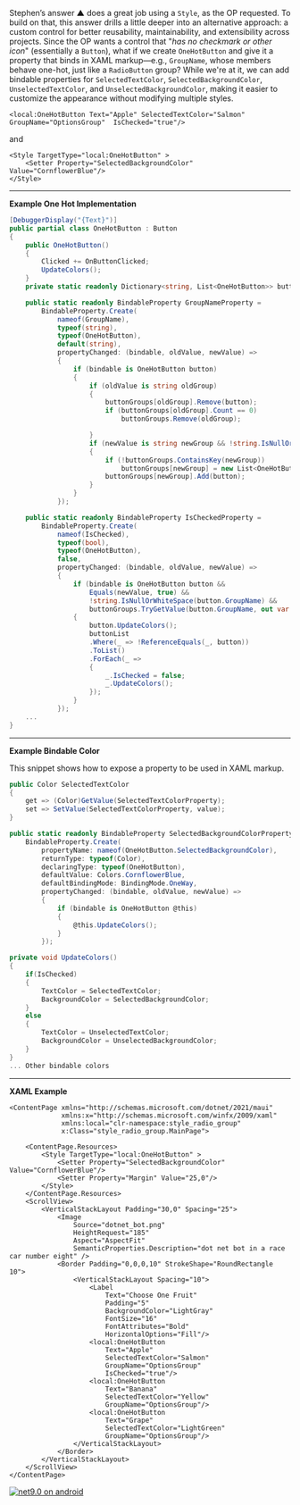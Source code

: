 ﻿Stephen’s answer ▲ does a great job using a `Style`, as the OP requested. To build on that, this answer drills a little deeper into an alternative approach: a custom control for better reusability, maintainability, and extensibility across projects. Since the OP wants a control that "_has no checkmark or other icon_" (essentially a `Button`), what if we create `OneHotButton` and give it a property that binds in XAML markup—e.g., `GroupName`, whose members behave one-hot, just like a `RadioButton` group? While we're at it, we can add bindable properties for `SelectedTextColor`, `SelectedBackgroundColor`, `UnselectedTextColor`, and `UnselectedBackgroundColor`, making it easier to customize the appearance without modifying multiple styles.



```
<local:OneHotButton Text="Apple" SelectedTextColor="Salmon"  GroupName="OptionsGroup"  IsChecked="true"/>
```

and

```
<Style TargetType="local:OneHotButton" >
    <Setter Property="SelectedBackgroundColor" Value="CornflowerBlue"/>
</Style>
```

___

**Example One Hot Implementation**

~~~csharp
[DebuggerDisplay("{Text}")]
public partial class OneHotButton : Button
{
    public OneHotButton()
    {
        Clicked += OnButtonClicked;
        UpdateColors();
    }
    private static readonly Dictionary<string, List<OneHotButton>> buttonGroups = new();

    public static readonly BindableProperty GroupNameProperty =
        BindableProperty.Create(
            nameof(GroupName),
            typeof(string),
            typeof(OneHotButton),
            default(string),
            propertyChanged: (bindable, oldValue, newValue) =>
            {
                if (bindable is OneHotButton button)
                {
                    if (oldValue is string oldGroup)
                    {
                        buttonGroups[oldGroup].Remove(button);
                        if (buttonGroups[oldGroup].Count == 0)
                            buttonGroups.Remove(oldGroup);

                    }
                    if (newValue is string newGroup && !string.IsNullOrWhiteSpace(newGroup))
                    {
                        if (!buttonGroups.ContainsKey(newGroup))
                            buttonGroups[newGroup] = new List<OneHotButton>();
                        buttonGroups[newGroup].Add(button);
                    }
                }
            });

    public static readonly BindableProperty IsCheckedProperty =
        BindableProperty.Create(
            nameof(IsChecked),
            typeof(bool),
            typeof(OneHotButton),
            false,
            propertyChanged: (bindable, oldValue, newValue) =>
            {
                if (bindable is OneHotButton button &&
                    Equals(newValue, true) &&
                    !string.IsNullOrWhiteSpace(button.GroupName) &&
                    buttonGroups.TryGetValue(button.GroupName, out var buttonList))
                {
                    button.UpdateColors();
                    buttonList
                    .Where(_ => !ReferenceEquals(_, button))
                    .ToList()
                    .ForEach(_ =>
                    {
                        _.IsChecked = false;
                        _.UpdateColors();
                    });
                }
            });
    ...
}
~~~

___

**Example Bindable Color**

This snippet shows how to expose a property to be used in XAML markup.

```csharp
public Color SelectedTextColor
{
    get => (Color)GetValue(SelectedTextColorProperty);
    set => SetValue(SelectedTextColorProperty, value);
}

public static readonly BindableProperty SelectedBackgroundColorProperty =
    BindableProperty.Create(
        propertyName: nameof(OneHotButton.SelectedBackgroundColor),
        returnType: typeof(Color),
        declaringType: typeof(OneHotButton),
        defaultValue: Colors.CornflowerBlue,
        defaultBindingMode: BindingMode.OneWay,
        propertyChanged: (bindable, oldValue, newValue) =>
        {
            if (bindable is OneHotButton @this)
            {
                @this.UpdateColors();
            }
        });

private void UpdateColors()
{
    if(IsChecked)
    {
        TextColor = SelectedTextColor;
        BackgroundColor = SelectedBackgroundColor;
    }
    else
    {
        TextColor = UnselectedTextColor;
        BackgroundColor = UnselectedBackgroundColor;
    }
}
... Other bindable colors
```
___

**XAML Example**

```xaml
<ContentPage xmlns="http://schemas.microsoft.com/dotnet/2021/maui"
             xmlns:x="http://schemas.microsoft.com/winfx/2009/xaml"
             xmlns:local="clr-namespace:style_radio_group"
             x:Class="style_radio_group.MainPage">

    <ContentPage.Resources>
        <Style TargetType="local:OneHotButton" >
            <Setter Property="SelectedBackgroundColor" Value="CornflowerBlue"/>
            <Setter Property="Margin" Value="25,0"/>
        </Style>
    </ContentPage.Resources>
    <ScrollView>
        <VerticalStackLayout Padding="30,0" Spacing="25">
            <Image 
                Source="dotnet_bot.png"
                HeightRequest="185"
                Aspect="AspectFit"
                SemanticProperties.Description="dot net bot in a race car number eight" />
            <Border Padding="0,0,0,10" StrokeShape="RoundRectangle 10">
                <VerticalStackLayout Spacing="10">
                    <Label
                        Text="Choose One Fruit"
                        Padding="5"
                        BackgroundColor="LightGray"
                        FontSize="16"
                        FontAttributes="Bold"
                        HorizontalOptions="Fill"/>
                    <local:OneHotButton 
                        Text="Apple"
                        SelectedTextColor="Salmon"     
                        GroupName="OptionsGroup"
                        IsChecked="true"/>
                    <local:OneHotButton    
                        Text="Banana"
                        SelectedTextColor="Yellow"
                        GroupName="OptionsGroup"/>
                    <local:OneHotButton   
                        Text="Grape"
                        SelectedTextColor="LightGreen"
                        GroupName="OptionsGroup"/>
                </VerticalStackLayout>
            </Border>
        </VerticalStackLayout>
    </ScrollView>
</ContentPage>
```
[![net9.0 on android][1]][1]


  [1]: https://i.sstatic.net/jtkXzVqF.png